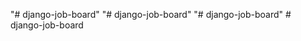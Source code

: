 "# django-job-board" 
"# django-job-board" 
"# django-job-board" 
#   d j a n g o - j o b - b o a r d  
 